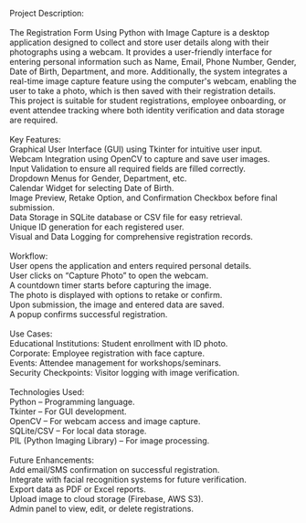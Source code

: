 Project Description:<br><br>
The Registration Form Using Python with Image Capture is a desktop application designed to collect and store user details along with their photographs using a webcam. It provides a user-friendly interface for entering personal information such as Name, Email, Phone Number, Gender, Date of Birth, Department, and more. Additionally, the system integrates a real-time image capture feature using the computer's webcam, enabling the user to take a photo, which is then saved with their registration details.
<br>
This project is suitable for student registrations, employee onboarding, or event attendee tracking where both identity verification and data storage are required.
<br><br>
Key Features:<br>
Graphical User Interface (GUI) using Tkinter for intuitive user input.
<br>
Webcam Integration using OpenCV to capture and save user images.
<br>
Input Validation to ensure all required fields are filled correctly.
<br>
Dropdown Menus for Gender, Department, etc.
<br>
Calendar Widget for selecting Date of Birth.
<br>
Image Preview, Retake Option, and Confirmation Checkbox before final submission.
<br>
Data Storage in SQLite database or CSV file for easy retrieval.
<br>
Unique ID generation for each registered user.
<br>
Visual and Data Logging for comprehensive registration records.
<br><br>
Workflow:<br>
User opens the application and enters required personal details.
<br>
User clicks on “Capture Photo” to open the webcam.
<br>
A countdown timer starts before capturing the image.
<br>
The photo is displayed with options to retake or confirm.
<br>
Upon submission, the image and entered data are saved.
<br>
A popup confirms successful registration.
<br><br>
Use Cases:<br>
Educational Institutions: Student enrollment with ID photo.
<br>
Corporate: Employee registration with face capture.
<br>
Events: Attendee management for workshops/seminars.
<br>
Security Checkpoints: Visitor logging with image verification.
<br><br>
Technologies Used:<br>
Python – Programming language.
<br>
Tkinter – For GUI development.
<br>
OpenCV – For webcam access and image capture.
<br>
SQLite/CSV – For local data storage.
<br>
PIL (Python Imaging Library) – For image processing.
<br><br>
Future Enhancements:<br>
Add email/SMS confirmation on successful registration.
<br>
Integrate with facial recognition systems for future verification.
<br>
Export data as PDF or Excel reports.
<br>
Upload image to cloud storage (Firebase, AWS S3).
<br>
Admin panel to view, edit, or delete registrations.

